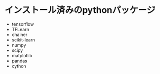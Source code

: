 # インストール済みのpythonパッケージ
+ tensorflow
+ TFLearn
+ chainer
+ scikit-learn
+ numpy
+ scipy
+ matplotlib
+ pandas
+ cython
